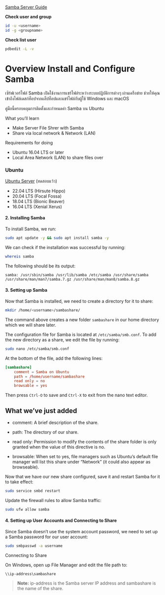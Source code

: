 <!-- https://ubuntu.com/tutorials/install-and-configure-samba#4-setting-up-user-accounts-and-connecting-to-share -->

[Samba Server Guide](https://help.ubuntu.com/community/Samba/SambaServerGuide?_ga=2.22781115.1053081430.1675660950-291376188.1671546043)


**Check user and group**
```bash
id -u <username>
id -g <groupname>
```

**Check list user**
```bash
pdbedit -L -v
```
# Overview Install and Configure Samba
เซิร์ฟเวอร์ไฟล์ Samba เปิดใช้งานการแชร์ไฟล์ระหว่างระบบปฏิบัติการต่างๆ ผ่านเครือข่าย ช่วยให้คุณเข้าถึงไฟล์เดสก์ท็อปจากแล็ปท็อปและแชร์ไฟล์กับผู้ใช้ Windows และ macOS

คู่มือนี้ครอบคลุมการติดตั้งและกำหนดค่า Samba บน Ubuntu

What you’ll learn
- Make Server File Shrer with Samba
- Share via local network & Network (LAN)

Requirements for doing
- Ubuntu 16.04 LTS or later
- Local Area Network (LAN) to share files over

### Ubuntu

[Ubuntu Server](https://ubuntu.com/about/release-cycle) (ทดสอบแว้ว)
- 22.04 LTS (Hirsute Hippo) 
- 20.04 LTS (Focal Fossa)
- 18.04 LTS (Bionic Beaver)
- 16.04 LTS (Xenial Xerus)

#### 2. Installing Samba

To install Samba, we run:

```bash
sudo apt update -y && sudo apt install samba -y
```

We can check if the installation was successful by running:
```bash
whereis samba
```

The following should be its output:
```log
samba: /usr/sbin/samba /usr/lib/samba /etc/samba /usr/share/samba /usr/share/man/man7/samba.7.gz /usr/share/man/man8/samba.8.gz
```

#### 3. Setting up Samba

Now that Samba is installed, we need to create a directory for it to share:
```bash
mkdir /home/<username>/sambashare/
```

The command above creates a new folder `sambashare` in our home directory which we will share later.

The configuration file for Samba is located at `/etc/samba/smb.conf`. To add the new directory as a share, we edit the file by running:

```bash
sudo nano /etc/samba/smb.conf
```

At the bottom of the file, add the following lines:
```smb.conf
[sambashare]
    comment = Samba on Ubuntu
    path = /home/username/sambashare
    read only = no
    browsable = yes
```

Then press `Ctrl-O` to save and `Ctrl-X` to exit from the nano text editor.

What we’ve just added
----

- comment: A brief description of the share.
- path: The directory of our share.
- read only: Permission to modify the contents of the share folder is only granted when the value of this directive is no.

- browsable: When set to yes, file managers such as Ubuntu’s default file manager will list this share under “Network” (it could also appear as browseable).

Now that we have our new share configured, save it and restart Samba for it to take effect:

```bash
sudo service smbd restart
```

Update the firewall rules to allow Samba traffic:
```bash
sudo ufw allow samba
```

#### 4. Setting up User Accounts and Connecting to Share

Since Samba doesn’t use the system account password, we need to set up a Samba password for our user account:

```bash
sudo smbpasswd -a username
```

Connecting to Share

On Windows, open up File Manager and edit the file path to:

```
\\ip-address\sambashare
```

> **Note:** ip-address is the Samba server IP address and sambashare is the name of the share.